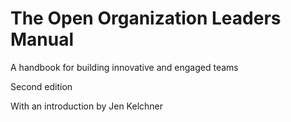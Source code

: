 # The Open Organization Leaders Manual

A handbook for building innovative and engaged teams

Second edition

With an introduction by Jen Kelchner
